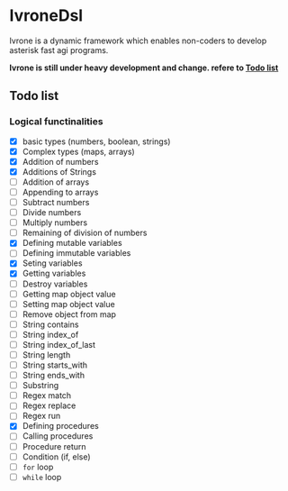 # IvroneDsl

Ivrone is a dynamic framework which enables non-coders to develop asterisk
fast agi programs.

**Ivrone is still under heavy development and change. refere to [Todo list](#todo-list)**

## Todo list

### Logical functinalities
 - [x] basic types (numbers, boolean, strings)
 - [x] Complex types (maps, arrays)
 - [x] Addition of numbers
 - [x] Additions of Strings
 - [ ] Addition of arrays
 - [ ] Appending to arrays
 - [ ] Subtract numbers
 - [ ] Divide numbers
 - [ ] Multiply numbers
 - [ ] Remaining of division of numbers
 - [x] Defining mutable variables
 - [ ] Defining immutable variables
 - [x] Seting variables
 - [x] Getting variables
 - [ ] Destroy variables
 - [ ] Getting map object value
 - [ ] Setting map object value
 - [ ] Remove object from map
 - [ ] String contains
 - [ ] String index_of
 - [ ] String index_of_last
 - [ ] String length
 - [ ] String starts_with
 - [ ] String ends_with
 - [ ] Substring
 - [ ] Regex match
 - [ ] Regex replace
 - [ ] Regex run
 - [x] Defining procedures
 - [ ] Calling procedures
 - [ ] Procedure return
 - [ ] Condition (if, else)
 - [ ] `for` loop
 - [ ] `while` loop
